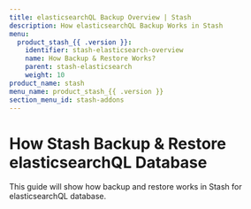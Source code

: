 ```yaml
---
title: elasticsearchQL Backup Overview | Stash
description: How elasticsearchQL Backup Works in Stash
menu:
  product_stash_{{ .version }}:
    identifier: stash-elasticsearch-overview
    name: How Backup & Restore Works?
    parent: stash-elasticsearch
    weight: 10
product_name: stash
menu_name: product_stash_{{ .version }}
section_menu_id: stash-addons
---
```



# How Stash Backup & Restore elasticsearchQL Database

This guide will show how backup and restore works in Stash for elasticsearchQL database.
